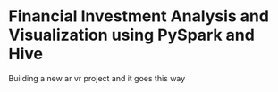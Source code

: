 # Financial Investment Analysis and Visualization using PySpark and Hive
Building a new ar vr project and it goes this way
